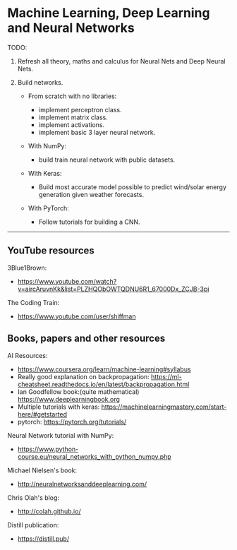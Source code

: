 # Machine Learning, Deep Learning and Neural Networks

TODO:
1. Refresh all theory, maths and calculus for Neural Nets and Deep Neural Nets.

2. Build networks.
    * From scratch with no libraries:
        - implement perceptron class.
        - implement matrix class.
        - implement activations.
        - implement basic 3 layer neural network.
    
    * With NumPy:
        - build train neural network with public datasets.
    
    * With Keras:
        - Build most accurate model possible to predict wind/solar energy generation given weather forecasts.
    
    * With PyTorch:
        - Follow tutorials for building a CNN.

-----

## YouTube resources

3Blue1Brown:
 * https://www.youtube.com/watch?v=aircAruvnKk&list=PLZHQObOWTQDNU6R1_67000Dx_ZCJB-3pi
 
The Coding Train:
* https://www.youtube.com/user/shiffman

## Books, papers and other resources

AI Resources:
- https://www.coursera.org/learn/machine-learning#syllabus
- Really good explanation on backpropagation: https://ml-cheatsheet.readthedocs.io/en/latest/backpropagation.html
- Ian Goodfellow book:(quite mathematical) https://www.deeplearningbook.org
- Multiple tutorials with keras: https://machinelearningmastery.com/start-here/#getstarted
- pytorch: https://pytorch.org/tutorials/

Neural Network tutorial with NumPy:
* https://www.python-course.eu/neural_networks_with_python_numpy.php

Michael Nielsen's book:
* http://neuralnetworksanddeeplearning.com/

Chris Olah's blog:
* http://colah.github.io/

Distill publication:
* https://distill.pub/
